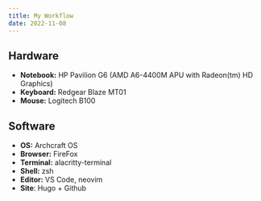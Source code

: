 ```yaml
---
title: My Workflow
date: 2022-11-08
---
```


## Hardware

- **Notebook:** HP Pavilion G6 (AMD A6-4400M APU with Radeon(tm) HD Graphics)
- **Keyboard:** Redgear Blaze MT01
- **Mouse:** Logitech B100

## Software

-   **OS:**  Archcraft OS
-   **Browser:**  FireFox
-   **Terminal:**  alacritty-terminal
-   **Shell:**  zsh
-   **Editor:**  VS Code, neovim
-   **Site**: Hugo + Github
